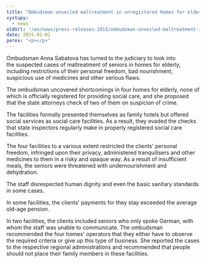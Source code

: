 ```yaml
---
title: "Ombudsman unveiled maltreatment in unregistered homes for elderly"
vystupy:
  - news
oldUrl: "/en/news/press-releases-2015/ombudsman-unveiled-maltreatment-in-unregistered-homes-for-elderly/"
date: 2015-02-02
perex: "<p></p>"
---
```


<!-- imported from the old website -->

<p>Ombudsman Anna Sabatova has turned to the judiciary to look into the suspected cases of maltreatment of seniors in homes for elderly, including restrictions of their personal freedom, bad nourishment, suspicious use of medicines and other serious flaws. </p><p>The ombudsman uncovered shortcomings in four homes for elderly, none of which is officially registered for providing social care, and she proposed that the state attorneys check of two of them on suspicion of crime. </p><p>The facilities formally presented themselves as family hotels but offered social services as social care facilities. As a result, they evaded the checks that state inspectors regularly make in properly registered social care facilities. </p><p>The four facilities to a various extent restricted the clients' personal freedom, infringed upon their privacy, administered tranquilisers and other medicines to them in a risky and opaque way. As a result of insufficient meals, the seniors were threatened with undernourishment and dehydration. </p><p>The staff disrespected human dignity and even the basic sanitary standards in some cases. </p><p>In some facilities, the clients' payments for they stay exceeded the average old-age pension. </p><p>In two facilities, the clients included seniors who only spoke German, with whom the staff was unable to communicate. The ombudsman recommended the four homes' operators that they either have to observe the required criteria or give up this type of business. She reported the cases to the respective regional administrations and recommended that people should not place their family members in these facilities.</p>
